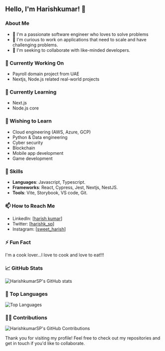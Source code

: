 ## Hello, I'm Harishkumar! 👋

### About Me
- 🔭 I'm a passionate software engineer who loves to solve problems
- 🌱 I'm curious to work on applications that need to scale and have challenging problems.
- 👯 I'm seeking to collaborate with like-minded developers.

### 🔭 Currently Working On
- Payroll domain project from UAE
- Nextjs, Node.js related real-world projects

### 🌱 Currently Learning
- Next.js
- Node.js core

### 🌱 Wishing to Learn
- Cloud engineering (AWS, Azure, GCP)
- Python & Data engineering
- Cyber security
- Blockchain
- Mobile app development
- Game development

### 💼 Skills
- **Languages**: Javascript, Typescript.
- **Frameworks**: React, Cypress, Jest, Nextjs, NestJS.
- **Tools**: Vite, Storybook, VS code, Git.

### 📫 How to Reach Me
- LinkedIn: [[harish kumar](https://www.linkedin.com/in/harishkumar-sp-11557a1ab/)]
- Twitter: [[harishk_sp](https://twitter.com/harishk_sp)]
- Instagram: [[sweet_harish](https://instagram.com/sweet_harish)]

### ⚡ Fun Fact
 I'm a cook lover...I love to cook and love to eat!!!
 
### 📈 GitHub Stats
![HarishkumarSP's GitHub stats](https://github-readme-stats.vercel.app/api?username=HarishkumarSP&show_icons=true&theme=radical)

### 📜 Top Languages
![Top Languages](https://github-readme-stats.vercel.app/api/top-langs/?username=HarishkumarSP&layout=compact&theme=radical)

### 👨‍💻 Contributions
![HarishkumarSP's GitHub Contributions](https://github-readme-streak-stats.herokuapp.com/?user=HarishkumarSP)

Thank you for visiting my profile! Feel free to check out my repositories and get in touch if you'd like to collaborate.
